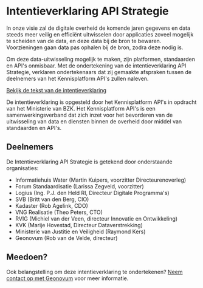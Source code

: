 # Intentieverklaring API Strategie

In onze visie zal de digitale overheid de komende jaren gegevens en data steeds meer veilig en efficiënt uitwisselen door applicaties zoveel mogelijk te scheiden van de data, en deze data bij de bron te bewaren. Voorzieningen gaan data pas ophalen bij de bron, zodra deze nodig is.

Om deze data-uitwisseling mogelijk te maken, zijn platformen, standaarden en API's onmisbaar. Met de ondertekening van de intentieverklaring API Strategie, verklaren ondertekenaars dat zij gemaakte afspraken tussen de deelnemers van het Kennisplatform API's zullen naleven.

[Bekijk de tekst van de intentieverklaring](https://docs.geostandaarden.nl/api/API-Strategie/#intentieverklaring-api-strategie)

De intentieverklaring is opgesteld door het Kennisplatform API's in opdracht van het Ministerie van BZK. Het Kennisplatform API's is een samenwerkingsverband dat zich inzet voor het bevorderen van de uitwisseling van data en diensten binnen de overheid door middel van standaarden en API's.

## Deelnemers

De Intentieverklaring API Strategie is getekend door onderstaande organisaties:

- Informatiehuis Water (Martin Kuipers, voorzitter Directeurenoverleg)
- Forum Standaardisatie (Larissa Zegveld, voorzitter)
- Logius (Ing. P.J. den Held RI, Directeur Digitale Programma's)
- SVB (Britt van den Berg, CIO)
- Kadaster (Rob Agelink, CDO)
- VNG Realisatie (Theo Peters, CTO)
- RVIG (Michiel van der Veen, directeur Innovatie en Ontwikkeling)
- KVK (Marije Hovestad, Directeur Dataverstrekking)
- Ministerie van Justitie en Veiligheid (Raymond Kers)
- Geonovum (Rob van de Velde, directeur)

## Meedoen?

Ook belangstelling om deze intentieverklaring te ondertekenen? [Neem contact op met Geonovum](mailto:f.terpstra@geonovum.nl) voor meer informatie.
